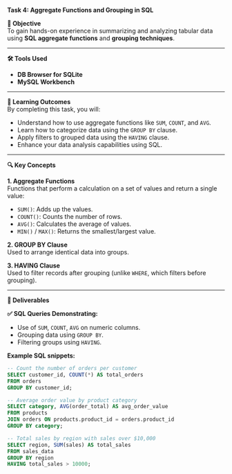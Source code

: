 **Task 4: Aggregate Functions and Grouping in SQL**

**📌 Objective**  
To gain hands-on experience in summarizing and analyzing tabular data using **SQL aggregate functions** and **grouping techniques**.

---

**🛠️ Tools Used**  
- **DB Browser for SQLite**  
- **MySQL Workbench**

---

**🧠 Learning Outcomes**  
By completing this task, you will:  
- Understand how to use aggregate functions like `SUM`, `COUNT`, and `AVG`.  
- Learn how to categorize data using the `GROUP BY` clause.  
- Apply filters to grouped data using the `HAVING` clause.  
- Enhance your data analysis capabilities using SQL.

---

**🔍 Key Concepts**

**1. Aggregate Functions**  
Functions that perform a calculation on a set of values and return a single value:
- `SUM()`: Adds up the values.  
- `COUNT()`: Counts the number of rows.  
- `AVG()`: Calculates the average of values.  
- `MIN()` / `MAX()`: Returns the smallest/largest value.

**2. GROUP BY Clause**  
Used to arrange identical data into groups.

**3. HAVING Clause**  
Used to filter records after grouping (unlike `WHERE`, which filters before grouping).

---

**📂 Deliverables**

**✅ SQL Queries Demonstrating:**  
- Use of `SUM`, `COUNT`, `AVG` on numeric columns.  
- Grouping data using `GROUP BY`.  
- Filtering groups using `HAVING`.

**Example SQL snippets:**
```sql
-- Count the number of orders per customer
SELECT customer_id, COUNT(*) AS total_orders
FROM orders
GROUP BY customer_id;

-- Average order value by product category
SELECT category, AVG(order_total) AS avg_order_value
FROM products
JOIN orders ON products.product_id = orders.product_id
GROUP BY category;

-- Total sales by region with sales over $10,000
SELECT region, SUM(sales) AS total_sales
FROM sales_data
GROUP BY region
HAVING total_sales > 10000;
